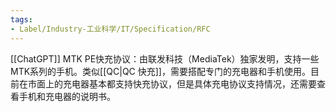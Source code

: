 ```yaml
---
tags:
- Label/Industry-工业科学/IT/Specification/RFC
---
```


[[ChatGPT]]
MTK PE快充协议：由联发科技（MediaTek）独家发明，支持一些MTK系列的手机。类似[[QC|QC 快充]]，需要搭配专门的充电器和手机使用。目前在市面上的充电器基本都支持快充协议，但是具体充电协议支持情况，还需要查看手机和充电器的说明书。
